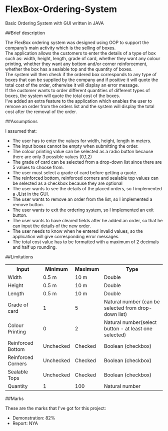 FlexBox-Ordering-System
=======================

Basic Ordering System with GUI written in JAVA

##Brief description

The FlexBox ordering system was designed using OOP to support the company’s main activity which is the selling of boxes.<br> 
The application allows the customers to enter the details of a type of box such as: width, height, length, grade of card, whether they want any colour printing, whether they want any bottom and/or corner reinforcement, whether the box has a sealable top and the quantity of boxes.<br>
The system will then check if the ordered box corresponds to any type of boxes that can be supplied by the company and if positive it will quote the total cost of the order, otherwise it will display an error message.<br> 
If the customer wants to order different quantities of different types of boxes, the system will quote the total cost of the boxes.<br> 
I’ve added an extra feature to the application which enables the user to remove an order from the orders list and the system will display the total cost after the removal of the order.<br>

##Assumptions

I assumed that:
* The user has to enter the values for width, height, length in meters.
* The input boxes cannot be empty when submitting the order.
* The colour printing value can be selected as a radio button because there are only 3 possible values (0,1,2)
* The grade of card can be selected from a drop-down list since there are 5 values to choose from.
* The user must select a grade of card before getting a quote.
* The reinforced bottom, reinforced corners and sealable top values can be selected as a checkbox because they are optional
* The user wants to see the details of the placed orders, so I implemented a JList in the GUI.
* The user wants to remove an order from the list, so I implemented a remove button.
* The user wants to exit the ordering system, so I implemented an exit button.
* The user wants to have cleared fields after he added an order, so that he can input the details of the new order.
* The user needs to know when he entered invalid values, so the application will give corresponding error messages. 
* The total cost value has to be formatted with a maximum of 2 decimals and half up rounding.

##Limitations

<table>
<tr>
<th>Input</th>
<th>Minimum</th>
<th>Maximum</th>
<th>Type</th>
</tr>
<tr><td>Width</td><td>0.5 m</td><td>10 m</td><td>Double</td></tr>
<tr><td>Height</td><td>0.5 m</td><td>10 m</td><td>Double</td></tr>
<tr><td>Length</td><td>0.5 m</td><td>10 m</td><td>Double</td></tr>
<tr><td>Grade of card</td><td>1</td><td>5</td><td>Natural number (can be selected from drop-down list)</td></tr>
<tr><td>Colour Printing</td><td>0</td><td>2</td><td>Natural number(select button - at least one selected)</td></tr>
<tr><td>Reinforced Bottom</td><td>Unchecked</td><td>Checked</td><td>Boolean (checkbox)</td></tr>
<tr><td>Reinforced Corners</td><td>Unchecked</td><td>Checked</td><td>Boolean (checkbox)</td></tr>
<tr><td>Sealable Tops</td><td>Unchecked</td><td>Checked</td><td>Boolean (checkbox)</td></tr>
<tr><td>Quantity</td><td>1</td><td>100</td><td>Natural number</td></tr>
</table>

##Marks

These are the marks that I've got for this project:

* Demonstration: 82%
* Report: NYA

